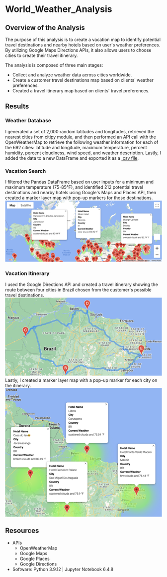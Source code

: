 # World_Weather_Analysis
## Overview of the Analysis
The purpose of this analysis is to create a vacation map to identify potential travel destinations and nearby hotels based on user's weather preferences. By utilizing Google Maps Directions APIs, it also allows users to choose cities to create their travel itinerary.

The analysis is composed of three main stages: 
* Collect and analyze weather data across cities worldwide.
* Create a customer travel destinations map based on clients' weather preferences.
* Created a travel itinerary map based on clients' travel preferences. 

## Results
### Weather Database
I generated a set of 2,000 random latitudes and longitudes, retrieved the nearest cities from citipy module, and then performed an API call with the OpenWeatherMap to retrieve the following weather information for each of the 692 cities: latitude and longitude, maximum temperature, percent humidity, percent cloudiness, wind speed, and weather description. Lastly, I added the data to a new DataFrame and exported it as a [.csv file](Weather_Database/WeatherPy_Database.csv). 

### Vacation Search
I filtered the Pandas DataFrame based on user inputs for a minimum and maximum temperature (75-85°F), and identified 212 potential travel destinations and nearby hotels using Google's Maps and Places API, then created a marker layer map with pop-up markers for those destinations.
![WeatherPy_vacation_map](Vacation_Search/WeatherPy_vacation_map.png)

### Vacation Itinerary 
I used the Google Directions API and created a travel itinerary showing the route between four cities in Brazil chosen from the customer's possible travel destinations. 
![WeatherPy_travel_map](Vacation_Itinerary/WeatherPy_travel_map.png)
Lastly, I created a marker layer map with a pop-up marker for each city on the itinerary. 
![WeatherPy_travel_map_markers](Vacation_Itinerary/WeatherPy_travel_map_markers.png)

## Resources
* APIs 
  * OpenWeatherMap
  * Google Maps
  * Google Places
  * Google Directions
* Software: Python 3.9.12 | Jupyter Notebook 6.4.8
 
